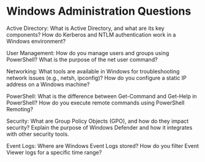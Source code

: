 # Windows Administration Questions

Active Directory:
    What is Active Directory, and what are its key components?
    How do Kerberos and NTLM authentication work in a Windows environment?

User Management:
    How do you manage users and groups using PowerShell?
    What is the purpose of the net user command?

Networking:
    What tools are available in Windows for troubleshooting network issues (e.g., netsh, ipconfig)?
    How do you configure a static IP address on a Windows machine?

PowerShell:
    What is the difference between Get-Command and Get-Help in PowerShell?
    How do you execute remote commands using PowerShell Remoting?

Security:
    What are Group Policy Objects (GPO), and how do they impact security?
    Explain the purpose of Windows Defender and how it integrates with other security tools.

Event Logs:
    Where are Windows Event Logs stored?
    How do you filter Event Viewer logs for a specific time range?